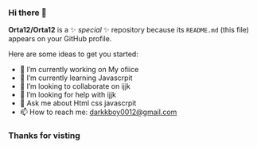 ### Hi there 👋


**Orta12/Orta12** is a ✨ _special_ ✨ repository because its `README.md` (this file) appears on your GitHub profile.

Here are some ideas to get you started:

- 🔭 I’m currently working on My ofiice 
- 🌱 I’m currently learning Javascrpit
- 👯 I’m looking to collaborate on ijjk
- 🤔 I’m looking for help with ijjk
- 💬 Ask me about Html css javascrpit
- 📫 How to reach me: darkkboy0012@gmail.com

### Thanks for visting 
